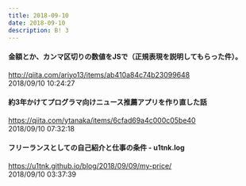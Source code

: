```yaml
---
title: 2018-09-10
date: 2018-09-10
description: B! 3
---
```


#### 金額とか、カンマ区切りの数値をJSで（正規表現を説明してもらった件）。
http://qiita.com/ariyo13/items/ab410a84c74b23099648<br>
2018/09/10 10:24:27<br>


#### 約3年かけてプログラマ向けニュース推薦アプリを作り直した話
https://qiita.com/ytanaka/items/6cfad69a4c000c05be40<br>
2018/09/10 07:32:18<br>


#### フリーランスとしての自己紹介と仕事の条件 - u1tnk.log
https://u1tnk.github.io/blog/2018/09/09/my-price/<br>
2018/09/10 03:37:39<br>


